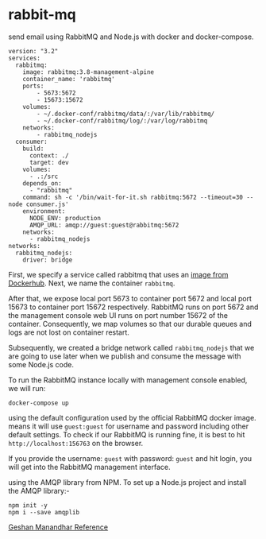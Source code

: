 # rabbit-mq
send email using RabbitMQ and Node.js with docker and docker-compose.
```
version: "3.2"
services:
  rabbitmq:
    image: rabbitmq:3.8-management-alpine
    container_name: 'rabbitmq'
    ports:
        - 5673:5672
        - 15673:15672
    volumes:
        - ~/.docker-conf/rabbitmq/data/:/var/lib/rabbitmq/
        - ~/.docker-conf/rabbitmq/log/:/var/log/rabbitmq
    networks:
        - rabbitmq_nodejs
  consumer:
    build:
      context: ./
      target: dev
    volumes:
      - .:/src
    depends_on:
      - "rabbitmq"
    command: sh -c '/bin/wait-for-it.sh rabbitmq:5672 --timeout=30 -- node consumer.js'
    environment:
      NODE_ENV: production
      AMQP_URL: amqp://guest:guest@rabbitmq:5672
    networks:
      - rabbitmq_nodejs
networks:
  rabbitmq_nodejs:
    driver: bridge
```
First, we specify a service called rabbitmq that uses an [image from Dockerhub](https://registry.hub.docker.com/_/rabbitmq/).
 Next, we name the container `rabbitmq`.
 
 After that, we expose local port 5673 to container port 5672 and local port 15673 to container port 15672 respectively.
 RabbitMQ runs on port 5672 and the management console web UI runs on port number 15672 of the container.
 Consequently, we map volumes so that our durable queues and logs are not lost on container restart.
 
 Subsequently, we created a bridge network called `rabbitmq_nodejs` that we are going to use later when we publish and consume the message with some Node.js code.
 
 To run the RabbitMQ instance locally with management console enabled, we will run:
 ```
 docker-compose up
 ```
 using the default configuration used by the official RabbitMQ docker image.
 means it will use `guest:guest` for username and password including other default settings. To check if our RabbitMQ is running fine,
 it is best to hit `http://localhost:156763` on the browser.
 
 If you provide the username: `guest` with password: `guest` and hit login, you will get into the RabbitMQ management interface.
 
 using the AMQP library from NPM. To set up a Node.js project and install the AMQP library:-
 ```
 npm init -y
 npm i --save amqplib
```

[Geshan Manandhar Reference](https://geshan.com.np/blog/2021/07/rabbitmq-docker-nodejs/) 
